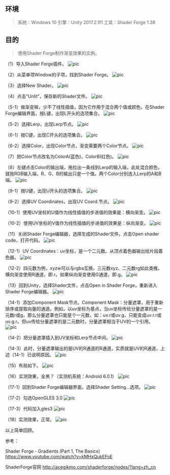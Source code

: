 ## 环境
> 系统：Windows 10
> 引擎：Unity 2017.2.1f1
> 工具：Shader Forge 1.38

## 目的
> 使用Shader Forge制作渐变效果的实例。

（1）导入Shader Forge插件。
 ![pic](.\pic\1.png)

（2）从菜单项Window的子项，找到Shader Forge。
 ![pic](.\pic\2.png)

（3）选择New Shader。
 ![pic](.\pic\3.png)

（4）点击“Unlit”，保存新的Shader文件。
 ![pic](.\pic\4.png)

（5-1）做渐变嘛，少不了线性插值，因为它作用于混合两个值或颜色。在Shader Forge编辑界面，按L键，出现L开头的选项集合。
 ![pic](.\pic\5-1.png)

（5-2）选择Lerp，出现Lerp节点。
 ![pic](.\pic\5-2.png)

（6-1）按C键，出现C开头的选项集合。
 ![pic](.\pic\6-1.png)

（6-2）选择Color，出现Color节点，渐变需要两个Color节点。
 ![pic](.\pic\6-2.png)

（7）把Color节点改名为ColorA(蓝色)，ColorB(红色)。
 ![pic](.\pic\7.png)

（8）左键点击Color的输出端，拖拉出一条线到Lerp的输入端，此处混合颜色，就拖RGB输入端，R、G、B的输出只是一个值。两个Color分别连入Lerp的A和B端。
 ![pic](.\pic\8.png)

（9-1）按U键，出现U开头的选项集合。
 ![pic](.\pic\9-1.png)

（9-2）选择UV Coordinates，出现UV Coord.节点。
 ![pic](.\pic\9-2.png)



（10-1）使用UV坐标的U值作为线性插值的步进值的效果是：横向渐变。
 ![pic](.\pic\10-1.png)

（10-2）使用UV坐标的V值作为线性插值的步进值的效果是：纵向渐变。
 ![pic](.\pic\10-2.png)

（11）关闭Shader Forge编辑器，选择生成的Shader文件。点击Open shader code，打开代码。
 ![pic](.\pic\11.png)

（12-1）UV Coordinates：uv坐标，是一个二元数。从顶点着色器输出给片段着色器。
 ![pic](.\pic\12-1.png)

（12-2）四元数为例，xyzw可以与rgba互换，三元数xyz、二元数rg如此类推。横向渐变使用R通道，即.r。如果纵向渐变使用G通道，即.g。
 ![pic](.\pic\12-2.png)

（13）回到Unity，选择Shader文件，点击Open in Shader Forge，重新进入Shader Forge编辑器。
 ![pic](.\pic\13.png)

（14-1）添加Component Mask节点。Component Mask：分量遮罩，用于重新排序或提取向量的通道。例如，以uv坐标为基点，当uv坐标传给分量遮罩的是一元数r或g，那么分量遮罩也只能是个一元数，如：uv.r或uv.g，只能变成uv.r.r或uv.g.r。但uv传给分量遮罩的是二元数时，分量遮罩相当于UV的一个引用。
 ![pic](.\pic\14-1.png)

（14-2）把分量遮罩插入到UV坐标和Lerp节点中间。
 ![pic](.\pic\14-2.png)

（14-3）此时，分量遮罩输出的是UV的R通道的R通道，实质就是UV的R通道，上述（14-1）已说明原因。
 ![pic](.\pic\14-3.png)

（15）布局如下。
 ![pic](.\pic\15.png)

（16）实测效果，全黑？（实测机系统：Android 6.0.1）
 ![pic](.\pic\16.png)

（17-1）回到Shader Forge编辑器界面，选择Shader Setting...选项。
 ![pic](.\pic\17-1.png)

（17-2）勾选OpenGLES 3.0
 ![pic](.\pic\17-2.png)

（17-3）代码加入gles3
 ![pic](.\pic\17-3.png)

（18）实测效果，正常。
 ![pic](.\pic\18.png)

以上简单回顾。

参考：

Shader Forge - Gradients (Part 1, The Basics)
https://www.youtube.com/watch?v=kMHxQukEFoE

ShaderForge官网
http://acegikmo.com/shaderforge/nodes/?lang=zh_cn
